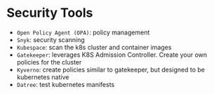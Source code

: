 # Security Tools

- `Open Policy Agent (OPA)`: policy management
- `Snyk`: security scanning
- `Kubespace`: scan the k8s cluster and container images
- `Gatekeeper`: leverages K8S Admission Controller. Create your own policies for the cluster
- `Kyverno`: create policies similar to gatekeeper, but designed to be kubernetes native
- `Datree`: test kubernetes manifests
